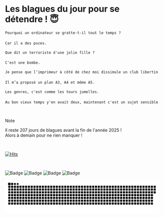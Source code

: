 
<h1>Les blagues du jour pour se détendre ! 😇</h1>

```diff
Pourquoi un ordinateur se gratte-t-il tout le temps ?

Car il a des puces.
```

```diff
Que dit un terroriste d'une jolie fille ?

C'est une bombe.
```

```diff
Je pense que l’imprimeur à côté de chez moi dissimule un club libertin.

Il m’a proposé un plan A3, A4 et même A5.
```

```diff
Les genres, c'est comme les tours jumelles.

Au bon vieux temps y'en avait deux, maintenant c'est un sujet sensible...
```

<br/>

> [!NOTE]
> Il reste 207 jours de blagues avant la fin de l'année 2025 ! <br/>
> Alors à demain pour ne rien manquer !

<br/>


[![Hits](https://hits.seeyoufarm.com/api/count/incr/badge.svg?url=https%3A%2F%2Fgithub.com%2FClems02%2Fhit-counter&count_bg=%23003E80&title_bg=%235C9FE1&icon=powershell.svg&icon_color=%23FFFFFF&title=Visite&edge_flat=false)](https://hits.seeyoufarm.com)


<br/>


![Badge](https://img.shields.io/badge/Last%20updated%20on-white?style=for-the-badge&logo=clockify)   ![Badge](https://img.shields.io/badge/08/06-white?style=for-the-badge) ![Badge](https://img.shields.io/badge/at-white?style=for-the-badge) ![Badge](https://img.shields.io/badge/03:37-white?style=for-the-badge)


<p align="center">
 <img width="1000" src="assets/github-snake.svg" alt="snake"/>
</p>

